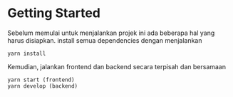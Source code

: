 # Getting Started

Sebelum memulai untuk menjalankan projek ini ada beberapa hal yang harus disiapkan.
install semua dependencies dengan menjalankan

```
yarn install
```

Kemudian, jalankan frontend dan backend secara terpisah dan bersamaan

```
yarn start (frontend)
yarn develop (backend)
```
